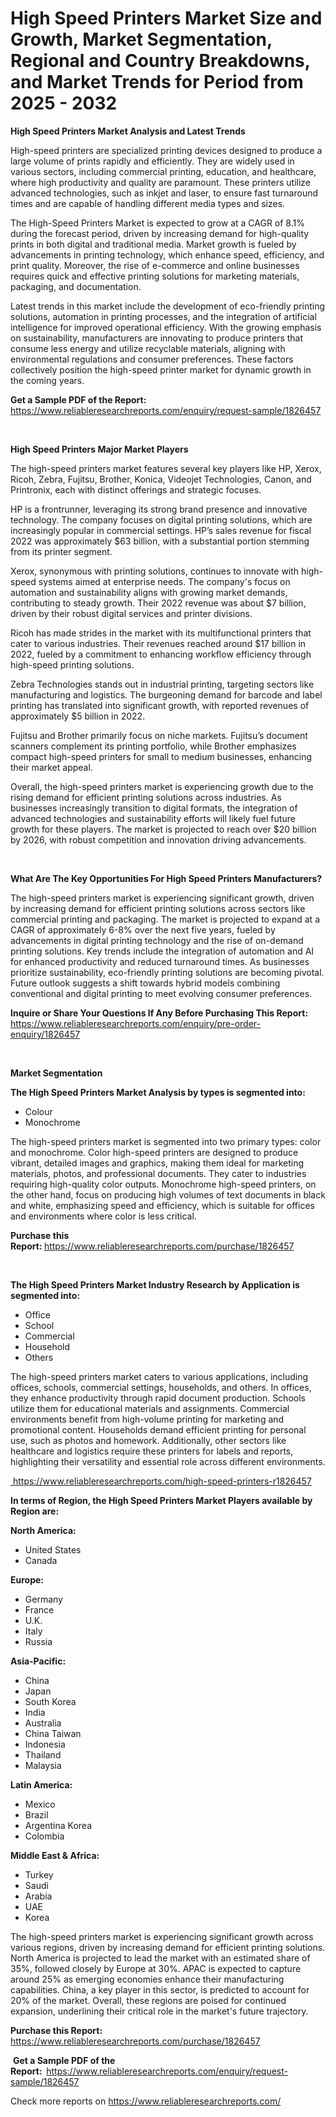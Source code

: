 <p><h1>High Speed Printers Market Size and Growth, Market Segmentation, Regional and Country Breakdowns, and Market Trends for Period from 2025 -  2032</h1></p><p><strong>High Speed Printers Market Analysis and Latest Trends</strong></p>
<p><p>High-speed printers are specialized printing devices designed to produce a large volume of prints rapidly and efficiently. They are widely used in various sectors, including commercial printing, education, and healthcare, where high productivity and quality are paramount. These printers utilize advanced technologies, such as inkjet and laser, to ensure fast turnaround times and are capable of handling different media types and sizes.</p><p>The High-Speed Printers Market is expected to grow at a CAGR of 8.1% during the forecast period, driven by increasing demand for high-quality prints in both digital and traditional media. Market growth is fueled by advancements in printing technology, which enhance speed, efficiency, and print quality. Moreover, the rise of e-commerce and online businesses requires quick and effective printing solutions for marketing materials, packaging, and documentation.</p><p>Latest trends in this market include the development of eco-friendly printing solutions, automation in printing processes, and the integration of artificial intelligence for improved operational efficiency. With the growing emphasis on sustainability, manufacturers are innovating to produce printers that consume less energy and utilize recyclable materials, aligning with environmental regulations and consumer preferences. These factors collectively position the high-speed printer market for dynamic growth in the coming years.</p></p>
<p><strong>Get a Sample PDF of the Report:&nbsp;</strong> <a href="https://www.reliableresearchreports.com/enquiry/request-sample/1826457?utm_campaign=3355&utm_medium=2&utm_source=Github&utm_content=ia&utm_term=05042025&utm_id=high-speed-printers">https://www.reliableresearchreports.com/enquiry/request-sample/1826457</a></p>
<p>&nbsp;</p>
<p><strong>High Speed Printers Major Market Players</strong></p>
<p><p>The high-speed printers market features several key players like HP, Xerox, Ricoh, Zebra, Fujitsu, Brother, Konica, Videojet Technologies, Canon, and Printronix, each with distinct offerings and strategic focuses.</p><p>HP is a frontrunner, leveraging its strong brand presence and innovative technology. The company focuses on digital printing solutions, which are increasingly popular in commercial settings. HP’s sales revenue for fiscal 2022 was approximately $63 billion, with a substantial portion stemming from its printer segment.</p><p>Xerox, synonymous with printing solutions, continues to innovate with high-speed systems aimed at enterprise needs. The company's focus on automation and sustainability aligns with growing market demands, contributing to steady growth. Their 2022 revenue was about $7 billion, driven by their robust digital services and printer divisions.</p><p>Ricoh has made strides in the market with its multifunctional printers that cater to various industries. Their revenues reached around $17 billion in 2022, fueled by a commitment to enhancing workflow efficiency through high-speed printing solutions.</p><p>Zebra Technologies stands out in industrial printing, targeting sectors like manufacturing and logistics. The burgeoning demand for barcode and label printing has translated into significant growth, with reported revenues of approximately $5 billion in 2022.</p><p>Fujitsu and Brother primarily focus on niche markets. Fujitsu’s document scanners complement its printing portfolio, while Brother emphasizes compact high-speed printers for small to medium businesses, enhancing their market appeal.</p><p>Overall, the high-speed printers market is experiencing growth due to the rising demand for efficient printing solutions across industries. As businesses increasingly transition to digital formats, the integration of advanced technologies and sustainability efforts will likely fuel future growth for these players. The market is projected to reach over $20 billion by 2026, with robust competition and innovation driving advancements.</p></p>
<p>&nbsp;</p>
<p><strong>What Are The Key Opportunities For High Speed Printers Manufacturers?</strong></p>
<p><p>The high-speed printers market is experiencing significant growth, driven by increasing demand for efficient printing solutions across sectors like commercial printing and packaging. The market is projected to expand at a CAGR of approximately 6-8% over the next five years, fueled by advancements in digital printing technology and the rise of on-demand printing solutions. Key trends include the integration of automation and AI for enhanced productivity and reduced turnaround times. As businesses prioritize sustainability, eco-friendly printing solutions are becoming pivotal. Future outlook suggests a shift towards hybrid models combining conventional and digital printing to meet evolving consumer preferences.</p></p>
<p><strong>Inquire or Share Your Questions If Any Before Purchasing This Report:</strong> <a href="https://www.reliableresearchreports.com/enquiry/pre-order-enquiry/1826457?utm_campaign=3355&utm_medium=2&utm_source=Github&utm_content=ia&utm_term=05042025&utm_id=high-speed-printers">https://www.reliableresearchreports.com/enquiry/pre-order-enquiry/1826457</a></p>
<p>&nbsp;</p>
<p><strong>Market Segmentation</strong></p>
<p><strong>The High Speed Printers Market Analysis by types is segmented into:</strong></p>
<p><ul><li>Colour</li><li>Monochrome</li></ul></p>
<p><p>The high-speed printers market is segmented into two primary types: color and monochrome. Color high-speed printers are designed to produce vibrant, detailed images and graphics, making them ideal for marketing materials, photos, and professional documents. They cater to industries requiring high-quality color outputs. Monochrome high-speed printers, on the other hand, focus on producing high volumes of text documents in black and white, emphasizing speed and efficiency, which is suitable for offices and environments where color is less critical.</p></p>
<p><strong>Purchase this Report:&nbsp;</strong><a href="https://www.reliableresearchreports.com/purchase/1826457?utm_campaign=3355&utm_medium=2&utm_source=Github&utm_content=ia&utm_term=05042025&utm_id=high-speed-printers">https://www.reliableresearchreports.com/purchase/1826457</a></p>
<p>&nbsp;</p>
<p><strong>The High Speed Printers Market Industry Research by Application is segmented into:</strong></p>
<p><ul><li>Office</li><li>School</li><li>Commercial</li><li>Household</li><li>Others</li></ul></p>
<p><p>The high-speed printers market caters to various applications, including offices, schools, commercial settings, households, and others. In offices, they enhance productivity through rapid document production. Schools utilize them for educational materials and assignments. Commercial environments benefit from high-volume printing for marketing and promotional content. Households demand efficient printing for personal use, such as photos and homework. Additionally, other sectors like healthcare and logistics require these printers for labels and reports, highlighting their versatility and essential role across different environments.</p></p>
<p><a href="https://www.reliableresearchreports.com/high-speed-printers-r1826457?utm_campaign=3355&utm_medium=2&utm_source=Github&utm_content=ia&utm_term=05042025&utm_id=high-speed-printers">&nbsp;https://www.reliableresearchreports.com/high-speed-printers-r1826457</a></p>
<p><strong>In terms of Region, the High Speed Printers Market Players available by Region are:</strong></p>
<p>
    <p> <strong> North America: </strong>
        <ul>
            <li>United States</li>
            <li>Canada</li>
        </ul>
        </p> 
    <p> <strong> Europe: </strong>
        <ul>
            <li>Germany</li>
            <li>France</li>
            <li>U.K.</li>
            <li>Italy</li>
            <li>Russia</li>
        </ul>
        </p> 
    <p> <strong> Asia-Pacific: </strong>
        <ul>
            <li>China</li>
            <li>Japan</li>
            <li>South Korea</li>
            <li>India</li>
            <li>Australia</li>
            <li>China Taiwan</li>
            <li>Indonesia</li>
            <li>Thailand</li>
            <li>Malaysia</li>
        </ul>
        </p> 
    <p> <strong> Latin America: </strong>
        <ul>
            <li>Mexico</li>
            <li>Brazil</li>
            <li>Argentina Korea</li>
            <li>Colombia</li>
        </ul>
        </p> 
    <p> <strong> Middle East & Africa: </strong>
        <ul>
            <li>Turkey</li>
            <li>Saudi</li>
            <li>Arabia</li>
            <li>UAE</li>
            <li>Korea</li>
        </ul>
    </p>
    </p>
<p><p>The high-speed printers market is experiencing significant growth across various regions, driven by increasing demand for efficient printing solutions. North America is projected to lead the market with an estimated share of 35%, followed closely by Europe at 30%. APAC is expected to capture around 25% as emerging economies enhance their manufacturing capabilities. China, a key player in this sector, is predicted to account for 20% of the market. Overall, these regions are poised for continued expansion, underlining their critical role in the market's future trajectory.</p></p>
<p><strong>Purchase this Report: </strong><a href="https://www.reliableresearchreports.com/purchase/1826457?utm_campaign=3355&utm_medium=2&utm_source=Github&utm_content=ia&utm_term=05042025&utm_id=high-speed-printers">https://www.reliableresearchreports.com/purchase/1826457</a></p>
<p>&nbsp;<strong>Get a Sample PDF of the Report:&nbsp;&nbsp;</strong><a href="https://www.reliableresearchreports.com/enquiry/request-sample/1826457?utm_campaign=3355&utm_medium=2&utm_source=Github&utm_content=ia&utm_term=05042025&utm_id=high-speed-printers">https://www.reliableresearchreports.com/enquiry/request-sample/1826457</a></p>
<p><strong></strong></p>
<p>Check more reports on <a href="https://www.reliableresearchreports.com/?utm_campaign=3355&utm_medium=2&utm_source=Github&utm_content=ia&utm_term=05042025&utm_id=high-speed-printers">https://www.reliableresearchreports.com/</a></p>